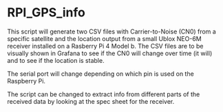 # RPI_GPS_info

This script will generate two CSV files with Carrier-to-Noise (CN0) from a specific satellite and the location output from a small Ublox NEO-6M receiver installed on a Rasberry Pi 4 Model b.
The CSV files are to be visually shown in Grafana to see if the CN0 will change over time (it will) and to see if the location is stable.

The serial port will change depending on which pin is used on the Raspberry Pi.

The script can be changed to extract info from different parts of the received data by looking at the spec sheet for the receiver.

